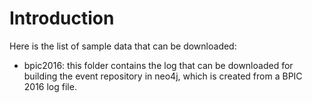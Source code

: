 # Introduction
Here is the list of sample data that can be downloaded:

* bpic2016: this folder contains the log that can be downloaded for building the event repository in neo4j, which is created from a BPIC 2016 log file.

